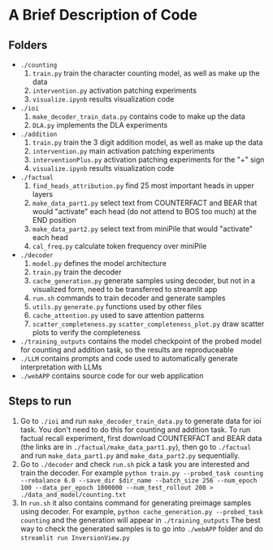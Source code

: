 # A Brief Description of Code

## Folders

- `./counting` 
  1. `train.py` train the character counting model, as well as make up the data
  2. `intervention.py` activation patching experiments
  3. `visualize.ipynb` results visualization code
- `./ioi` 
  1. `make_decoder_train_data.py` contains code to make up the data
  2. `DLA.py` implements the DLA experiments
- `./addition` 
  1. `train.py` train the 3 digit addition model, as well as make up the data
  2. `intervention.py` main activation patching experiments
  3. `interventionPlus.py` activation patching experiments for the "+" sign
  4. `visualize.ipynb` results visualization code
- `./factual` 
  1. `find_heads_attribution.py` find 25 most important heads in upper layers
  2. `make_data_part1.py` select text from COUNTERFACT and BEAR that would "activate" each head (do not attend to BOS too much) at the END position 
  3. `make_data_part2.py` select text from miniPile that would "activate" each head
  4. `cal_freq.py` calculate token frequency over miniPile
- `./decoder`
  1. `model.py` defines the model architecture
  2. `train.py` train the decoder
  3. `cache_generation.py` generate samples using decoder, but not in a visualized form, need to be transferred to streamlit app
  4. `run.sh` commands to train decoder and generate samples
  5. `utils.py` `generate.py` functions used by other files
  6. `cache_attention.py` used to save attention patterns
  7. `scatter_completeness.py` `scatter_completeness_plot.py` draw scatter plots to verify the completeness
- `./training_outputs`
  contains the model checkpoint of the probed model for counting and addition task, so the results are reproduceable
- `./LLM` contains prompts and code used to automatically generate interpretation with LLMs
- `./webAPP` contains source code for our web application


## Steps to run

1. Go to `./ioi` and run `make_decoder_train_data.py` to generate data for ioi task. You don't need to do this for counting and addition task. To run factual recall experiment, first download COUNTERFACT and BEAR data (the links are in `./factual/make_data_part1.py`), then go to `./factual` and run `make_data_part1.py` and `make_data_part2.py` sequentially.
2. Go to `./decoder` and check `run.sh` pick a task you are interested and train the decoder. For example
   `python train.py --probed_task counting --rebalance 6.0 --save_dir $dir_name --batch_size 256 --num_epoch 100 --data_per_epoch 1000000 --num_test_rollout 200 > ./data_and_model/counting.txt`
3. In `run.sh` it also contains command for generating preimage samples using decoder. For example, 
   `python cache_generation.py --probed_task counting`
   and the generation will appear in `./training_outputs`
   The best way to check the generated samples is to go into `./webAPP` folder and do `streamlit run InversionView.py`
